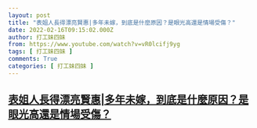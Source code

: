 ```yaml
---
layout: post
title: "表姐人長得漂亮賢惠|多年未嫁，到底是什麼原因？是眼光高還是情場受傷？"
date: 2022-02-16T09:15:02.000Z
author: 打工妹四妹
from: https://www.youtube.com/watch?v=vR0lcifj9yg
tags: [ 打工妹四妹 ]
comments: True
categories: [ 打工妹四妹 ]
---
```

<!--1645002902000-->
[表姐人長得漂亮賢惠|多年未嫁，到底是什麼原因？是眼光高還是情場受傷？](https://www.youtube.com/watch?v=vR0lcifj9yg)
------

<div>

</div>
